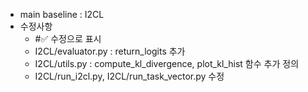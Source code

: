 - main baseline : I2CL
- 수정사항
  - #✅ 수정으로 표시
  - I2CL/evaluator.py : return_logits 추가
  - I2CL/utils.py : compute_kl_divergence, plot_kl_hist 함수 추가 정의
  - I2CL/run_i2cl.py, I2CL/run_task_vector.py 수정
